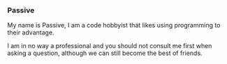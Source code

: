 ### Passive

My name is Passive, I am a code hobbyist that likes using programming to their advantage.

I am in no way a professional and you should not consult me first when asking a question, although
we can still become the best of friends.
